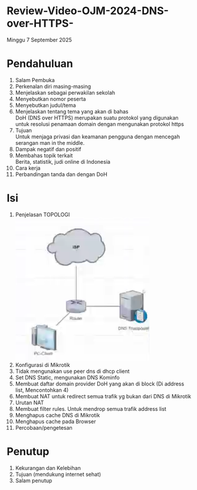 # Review-Video-OJM-2024-DNS-over-HTTPS-
Minggu 7 September 2025

# Pendahuluan
  
1. Salam Pembuka  
2. Perkenalan diri masing-masing  
3. Menjelaskan sebagai perwakilan sekolah   
4. Menyebutkan nomor peserta  
5. Menyebutkan judul/tema  
6. Menjelaskan tentang tema yang akan di bahas  
	DoH (DNS over HTTPS) merupakan suatu protokol yang digunakan untuk resolusi penamaan domain dengan mengunakan protokol https  
7. Tujuan  
	Untuk menjaga privasi dan keamanan pengguna dengan mencegah serangan man in the middle.   
8. Dampak negatif dan positif  
9. Membahas topik terkait   
	Berita, statistik, judi online di Indonesia  
10. Cara kerja  
11. Perbandingan tanda dan dengan DoH  
  
# Isi  
1. Penjelasan TOPOLOGI  
![](salmanalifan.png)  
2. Konfigurasi di Mikrotik  
3. Tidak mengunakan use peer dns di dhcp client  
4. Set DNS Static, mengunakan DNS Kominfo  
5. Membuat daftar domain provider DoH yang akan di block (Di address list, Mencontohkan 4)  
6. Membuat NAT untuk redirect semua trafik yg bukan dari DNS di Mikrotik  
7. Urutan NAT   
8. Membuat filter rules. Untuk mendrop semua trafik address list  
9. Menghapus cache DNS di Mikrotik  
10. Menghapus cache pada Browser  
11. Percobaan/pengetesan  
  
# Penutup  
1. Kekurangan dan Kelebihan  
2. Tujuan (mendukung internet sehat)  
3. Salam penutup  

